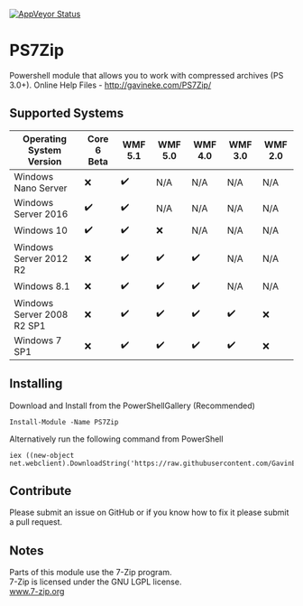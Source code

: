 [![AppVeyor Status](https://ci.appveyor.com/api/projects/status/github/GavinEke/PS7Zip)](https://ci.appveyor.com/project/GavinEke/ps7zip)

# PS7Zip

Powershell module that allows you to work with compressed archives (PS 3.0+). Online Help Files - http://gavineke.com/PS7Zip/

## Supported Systems

| Operating System Version   | Core 6 Beta        | WMF 5.1            | WMF 5.0            | WMF 4.0            | WMF 3.0            | WMF 2.0 |
|----------------------------|--------------------|--------------------|--------------------|--------------------|--------------------|---------|
| Windows Nano Server        | :x:                | :heavy_check_mark: | N/A                | N/A                | N/A                | N/A     |
| Windows Server 2016        | :heavy_check_mark: | :heavy_check_mark: | N/A                | N/A                | N/A                | N/A     |
| Windows 10                 | :heavy_check_mark: | :heavy_check_mark: | :x:                | N/A                | N/A                | N/A     |
| Windows Server 2012 R2     | :x:                | :heavy_check_mark: | :heavy_check_mark: | :heavy_check_mark: | N/A                | N/A     |
| Windows 8.1                | :x:                | :heavy_check_mark: | :heavy_check_mark: | :heavy_check_mark: | N/A                | N/A     |
| Windows Server 2008 R2 SP1 | :x:                | :heavy_check_mark: | :heavy_check_mark: | :heavy_check_mark: | :heavy_check_mark: | :x:     |
| Windows 7 SP1              | :x:                | :heavy_check_mark: | :heavy_check_mark: | :heavy_check_mark: | :heavy_check_mark: | :x:     |

## Installing

Download and Install from the PowerShellGallery (Recommended)

    Install-Module -Name PS7Zip

Alternatively run the following command from PowerShell

    iex ((new-object net.webclient).DownloadString('https://raw.githubusercontent.com/GavinEke/PS7Zip/master/install.ps1'))

## Contribute

Please submit an issue on GitHub or if you know how to fix it please submit a pull request.

## Notes

Parts of this module use the 7-Zip program.  
7-Zip is licensed under the GNU LGPL license.  
www.7-zip.org
